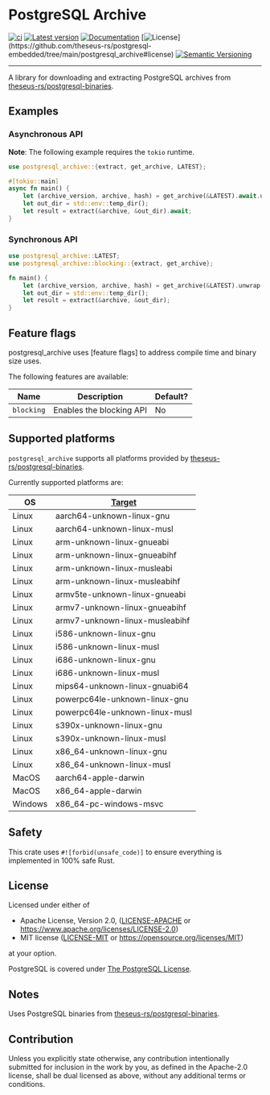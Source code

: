 # PostgreSQL Archive

[![ci](https://github.com/theseus-rs/postgresql-embedded/actions/workflows/ci.yml/badge.svg?branch=main)](https://github.com/theseus-rs/postgresql-embedded/actions/workflows/ci.yml)
[![Latest version](https://img.shields.io/crates/v/postgresql_archive.svg)](https://crates.io/crates/postgresql_embedded)
[![Documentation](https://docs.rs/postgresql_archive/badge.svg)](https://docs.rs/postgresql_embedded)
[![License](https://img.shields.io/crates/l/postgresql_archive?)](https://github.com/theseus-rs/postgresql-embedded/tree/main/postgresql_archive#license)
[![Semantic Versioning](https://img.shields.io/badge/%E2%9A%99%EF%B8%8F_SemVer-2.0.0-blue)](https://semver.org/spec/v2.0.0.html)

---

A library for downloading and extracting PostgreSQL archives from
[theseus-rs/postgresql-binaries](https://github.com/theseus-rs/postgresql-binaries).

## Examples

### Asynchronous API
**Note**: The following example requires the `tokio` runtime.

```rust
use postgresql_archive::{extract, get_archive, LATEST};

#[tokio::main]
async fn main() {
    let (archive_version, archive, hash) = get_archive(&LATEST).await.unwrap();
    let out_dir = std::env::temp_dir();
    let result = extract(&archive, &out_dir).await;
}
```

### Synchronous API
```rust
use postgresql_archive::LATEST;
use postgresql_archive::blocking::{extract, get_archive};

fn main() {
    let (archive_version, archive, hash) = get_archive(&LATEST).unwrap();
    let out_dir = std::env::temp_dir();
    let result = extract(&archive, &out_dir);
}
```

## Feature flags

postgresql_archive uses [feature flags] to address compile time and binary size
uses.

The following features are available:

Name | Description | Default?
---|---|---
`blocking` | Enables the blocking API | No

## Supported platforms

`postgresql_archive` supports all platforms provided by [theseus-rs/postgresql-binaries](https://github.com/theseus-rs/postgresql-binaries).

Currently supported platforms are:

OS | [Target](https://doc.rust-lang.org/nightly/rustc/platform-support.html)
---|---
Linux | aarch64-unknown-linux-gnu
Linux | aarch64-unknown-linux-musl
Linux | arm-unknown-linux-gnueabi
Linux | arm-unknown-linux-gnueabihf
Linux | arm-unknown-linux-musleabi
Linux | arm-unknown-linux-musleabihf
Linux | armv5te-unknown-linux-gnueabi
Linux | armv7-unknown-linux-gnueabihf
Linux | armv7-unknown-linux-musleabihf
Linux | i586-unknown-linux-gnu
Linux | i586-unknown-linux-musl
Linux | i686-unknown-linux-gnu
Linux | i686-unknown-linux-musl
Linux | mips64-unknown-linux-gnuabi64
Linux | powerpc64le-unknown-linux-gnu
Linux | powerpc64le-unknown-linux-musl
Linux | s390x-unknown-linux-gnu
Linux | s390x-unknown-linux-musl
Linux | x86_64-unknown-linux-gnu
Linux | x86_64-unknown-linux-musl
MacOS | aarch64-apple-darwin
MacOS | x86_64-apple-darwin
Windows | x86_64-pc-windows-msvc

## Safety

This crate uses `#![forbid(unsafe_code)]` to ensure everything is implemented in 100% safe Rust.

## License

Licensed under either of

* Apache License, Version 2.0, ([LICENSE-APACHE](LICENSE-APACHE) or https://www.apache.org/licenses/LICENSE-2.0)
* MIT license ([LICENSE-MIT](LICENSE-MIT) or https://opensource.org/licenses/MIT)

at your option.

PostgreSQL is covered under [The PostgreSQL License](https://opensource.org/licenses/postgresql).

## Notes

Uses PostgreSQL binaries from [theseus-rs/postgresql-binaries](https://github.com/theseus-rs/postgresql-binaries).

## Contribution

Unless you explicitly state otherwise, any contribution intentionally submitted
for inclusion in the work by you, as defined in the Apache-2.0 license, shall be dual licensed as above, without any
additional terms or conditions.
